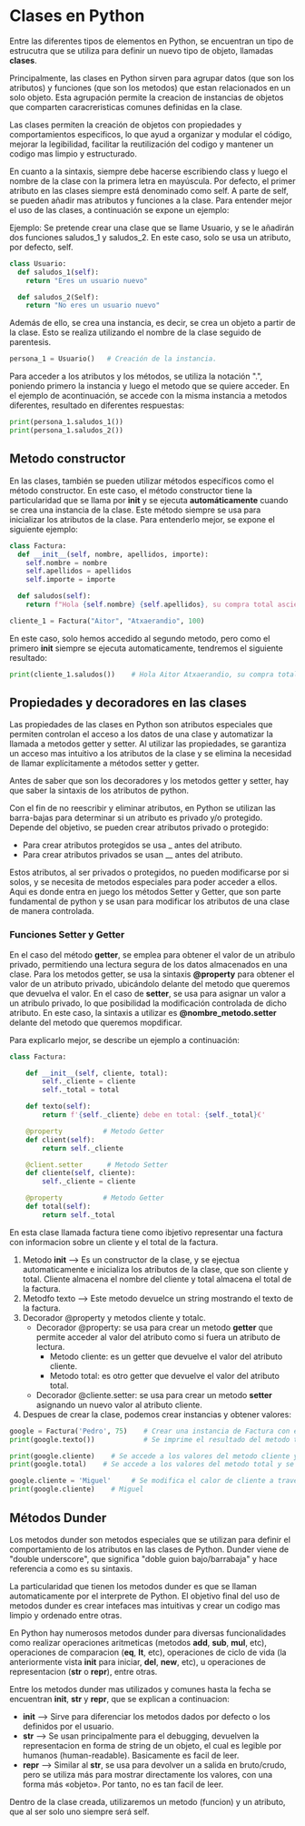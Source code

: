# Clases en Python


Entre las diferentes tipos de elementos en Python, se encuentran un tipo de estrucutra que se utiliza para definir un nuevo tipo de objeto, llamadas **clases**.

Principalmente, las clases en Python sirven para agrupar datos (que son los atributos) y funciones (que son los metodos) que estan relacionados en un solo objeto. Esta agrupación permite la creacion de instancias de objetos que comparten caracreristicas comunes definidas en la clase.

Las clases permiten la creación de objetos con propiedades y comportamientos especificos, lo que ayud a organizar y modular el código, mejorar la legibilidad, facilitar la reutilización del codigo y mantener un codigo mas limpio y estructurado.

En cuanto a la sintaxis, siempre debe hacerse escribiendo class y luego el nombre de la clase con la primera letra en mayúscula. Por defecto, el primer atributo en las clases siempre está denominado como self. A parte de self, se pueden añadir mas atributos y funciones a la clase. Para entender mejor el uso de las clases, a continuación se expone un ejemplo:

Ejemplo: Se pretende crear una clase que se llame Usuario, y se le añadirán dos funciones saludos_1 y saludos_2. En este caso, solo se usa un atributo, por defecto, self.

```python
class Usuario:
  def saludos_1(self):
    return "Eres un usuario nuevo"

  def saludos_2(Self):
    return "No eres un usuario nuevo"
```

Además de ello, se crea una instancia, es decir, se crea un objeto a partir de la clase. Esto se realiza utilizando el nombre de la clase seguido de parentesis.

```python
persona_1 = Usuario()   # Creación de la instancia.
```

Para acceder a los atributos y los métodos, se utiliza la notación ".", poniendo primero la instancia y luego el metodo que se quiere acceder. En el ejemplo de acontinuación, se accede con la misma instancia a metodos diferentes, resultado en diferentes respuestas:
 
```python
print(persona_1.saludos_1())
print(persona_1.saludos_2())
```


## Metodo constructor

En las clases, también se pueden utilizar métodos específicos como el método constructor.
En este caso, el método constructor tiene la particularidad que se llama por __init__ y se ejecuta **automáticamente** cuando se crea una instancia de la clase. Este método siempre se usa para inicializar los atributos de la clase.
Para entenderlo mejor, se expone el siguiente ejemplo:

```python
class Factura:
  def __init__(self, nombre, apellidos, importe):
    self.nombre = nombre
    self.apellidos = apellidos
    self.importe = importe

  def saludos(self):
    return f"Hola {self.nombre} {self.apellidos}, su compra total asciende a un total de {self.importe}€."

cliente_1 = Factura("Aitor", "Atxaerandio", 100)
```
En este caso, solo hemos accedido al segundo metodo, pero como el primero __init__ siempre se ejecuta automaticamente, tendremos el siguiente resultado:

```python
print(cliente_1.saludos())    # Hola Aitor Atxaerandio, su compra total asciende a un total de 100€.
```

## Propiedades y decoradores en las clases 
Las propiedades de las clases en Python son atributos especiales que permiten controlan el acceso a los datos de una clase y automatizar la llamada a metodos getter y setter. Al utilizar las propiedades, se garantiza un acceso mas intuitivo a los atributos de la clase y se elimina la necesidad de llamar explícitamente a métodos setter y getter.

Antes de saber que son los decoradores y los metodos getter y setter, hay que saber la sintaxis de los atributos de python.

Con el fin de no reescribir y eliminar atributos, en Python se utilizan las barra-bajas para determinar si un atributo es privado y/o protegido. Depende del objetivo, se pueden crear atributos privado o protegido:

 - Para crear atributos protegidos se usa _ antes del atributo.
 - Para crear atributos privados se usan __ antes del atributo.

Estos atributos, al ser privados o protegidos, no pueden modificarse por si solos, y se necesita de metodos especiales para poder acceder a ellos. Aqui es donde entra en juego los métodos Setter y Getter, que son parte fundamental de python y se usan para modificar los atributos de una clase de manera controlada.

### Funciones Setter y Getter
En el caso del método **getter**, se emplea para obtener el valor de un atribulo privado, permitiendo una lectura segura de los datos almacenados en una clase. Para los metodos getter, se usa la sintaxis **@property** para obtener el valor de un atributo privado, ubicándolo delante del metodo que queremos que devuelva el valor.
En el caso de **setter**, se usa para asignar un valor a un atribulo privado, lo que posibilidad la modificación controlada de dicho atributo. En este caso, la sintaxis a utilizar es **@nombre_metodo.setter** delante del metodo que queremos mopdificar.

Para explicarlo mejor, se describe un ejemplo a continuación:

```python
class Factura:

    def __init__(self, cliente, total):
        self._cliente = cliente
        self._total = total

    def texto(self):
        return f'{self._cliente} debe en total: {self._total}€'

    @property          # Metodo Getter
    def client(self):
        return self._cliente

    @client.setter      # Metodo Setter
    def cliente(self, cliente):
        self._cliente = cliente

    @property          # Metodo Getter
    def total(self):
        return self._total

```

En esta clase llamada factura tiene como ibjetivo representar una factura con informacion sobre un cliente y el total de la factura.
1. Metodo __init__ --> Es un constructor de la clase, y se ejectua automaticamente e inicializa los atributos de la clase, que son cliente y total. Cliente almacena el nombre del cliente y total almacena el total de la factura.
2. Metodfo texto --> Este metodo devuelce un string mostrando el texto de la factura.
3. Decorador @property y metodos cliente y totalc.
   - Decorador @property: se usa para crear un metodo **getter** que permite acceder al valor del atributo como si fuera un atributo de lectura.
      - Metodo cliente: es un getter que devuelve el valor del atributo cliente.
      - Metodo total: es otro getter que devuelve el valor del atributo total.
   - Decorador @cliente.setter: se usa para crear un metodo **setter** asignando un nuevo valor al atributo cliente.
4. Despues de crear la clase, podemos crear instancias y obtener valores:

```python
google = Factura('Pedro', 75)    # Crear una instancia de Factura con el cliente Pedro y total 75.
print(google.texto())            # Se imprime el resultado del metodo texto y que muestra "Pedro debe en total: 75€"

print(google.cliente)    # Se accede a los valores del metodo cliente y se imprime "Pedro".
print(google.total)    # Se accede a los valores del metodo total y se imprime "75".

google.cliente = 'Miguel'     # Se modifica el calor de cliente a traves de la propiedad cliente y se imprime un nuevo valor.
print(google.cliente)    # Miguel
```

## Métodos Dunder

Los metodos dunder son metodos especiales que se utilizan para definir el comportamiento de los atributos en las clases de Python. Dunder viene de "double underscore", que significa "doble guion bajo/barrabaja" y hace referencia a como es su sintaxis. 

La particularidad que tienen los metodos dunder es que se llaman automaticamente por el interprete de Python. El objetivo final del uso de metodos dunder es crear intefaces mas intuitivas y crear un codigo mas limpio y ordenado entre otras.

En Python hay numerosos metodos dunder para diversas funcionalidades como realizar operaciones aritmeticas (metodos __add__, __sub__, __mul__, etc), operaciones de comparacion (__eq__, __lt__, etc), operaciones de ciclo de vida (la anteriormente vista __init__ para iniciar, __del__, __new__, etc), u operaciones de representacion (__str__ o __repr__), entre otras.

Entre los metodos dunder mas utilizados y comunes hasta la fecha se encuentran __init__, __str__ y __repr__, que se explican a continuacion:

- __init__ --> Sirve para diferenciar los metodos dados por defecto o los definidos por el usuario.
- __str__ --> Se usan principalmente para el debugging, devuelven la representacion en forma de string de un objeto, el cual es legible por humanos (human-readable). Basicamente es facil de leer.
- __repr__ --> Similar al __str__, se usa para devolver un a salida en bruto/crudo, pero se utiliza más para mostrar directamente los valores, con una forma más «objeto». Por tanto, no es tan facil de leer.






















































Dentro de la clase creada, utilizaremos un metodo (funcion) y un atributo, que al ser solo uno siempre será self.
